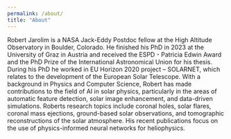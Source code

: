 ```yaml
---
permalink: /about/
title: "About"
---
```


Robert Jarolim is a NASA Jack-Eddy Postdoc fellow at the High Altitude Observatory in Boulder, Colorado. He finished his PhD in 2023 at the University of Graz in Austria and received the ESPD - Patricia Edwin Award and the PhD Prize of the International Astronomical Union for his thesis.
During his PhD he worked in EU Horizon 2020 project – SOLARNET, which relates to the development of the European Solar Telescope. With a background in Physics and Computer Science, Robert has made contributions to the field of AI in solar physics, particularly in the areas of automatic feature detection, solar image enhancement, and data-driven simulations.
Roberts research topics include coronal holes, solar flares, coronal mass ejections, ground-based solar observations, and tomographic reconstructions of the solar atmosphere. His recent publications focus on the use of physics-informed neural networks for heliophysics.
